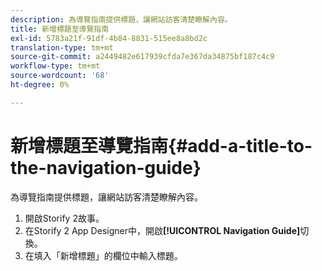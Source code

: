 ```yaml
---
description: 為導覽指南提供標題，讓網站訪客清楚瞭解內容。
title: 新增標題至導覽指南
exl-id: 5783a21f-91df-4b84-8831-515ee8a8bd2c
translation-type: tm+mt
source-git-commit: a2449482e617939cfda7e367da34875bf187c4c9
workflow-type: tm+mt
source-wordcount: '68'
ht-degree: 0%

---
```


# 新增標題至導覽指南{#add-a-title-to-the-navigation-guide}

為導覽指南提供標題，讓網站訪客清楚瞭解內容。

1. 開啟Storify 2故事。
1. 在Storify 2 App Designer中，開啟&#x200B;**[!UICONTROL Navigation Guide]**&#x200B;切換。
1. 在填入「新增標題」的欄位中輸入標題。
